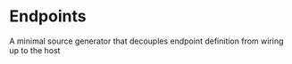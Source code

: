# Endpoints
A minimal source generator that decouples endpoint definition from wiring up to the host
